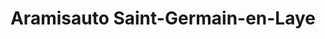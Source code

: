 ---
title: "Aramisauto Saint-Germain-en-Laye"
url: /orgeval/aramisauto-saint-germain-en-laye/
shop: voiture
---